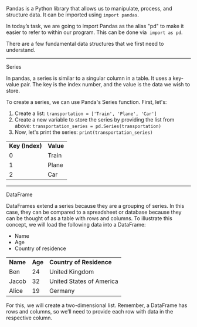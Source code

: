 Pandas is a Python library that allows us to manipulate, process, and structure data. It can be imported using `import pandas`. 

In today’s task, we are going to import Pandas as the alias "pd" to make it easier to refer to within our program. This can be done via  `import as pd`.


There are a few fundamental data structures that we first need to understand.

---

Series

In pandas, a series is similar to a singular column in a table. It uses a key-value pair. The key is the index number, and the value is the data we wish to store. 

To create a series, we can use Panda's Series function. First, let's:

1. Create a list: `transportation = ['Train', 'Plane', 'Car']`
2. Create a new variable to store the series by providing the list from above: `transportation_series = pd.Series(transportation)`
3. Now, let's print the series: `print(transportation_series)`

|   |   |
|---|---|
|**Key (Index)**|**Value**|
|0|Train|
|1|Plane|
|2|Car|


---

DataFrame

DataFrames extend a series because they are a grouping of series. In this case, they can be compared to a spreadsheet or database because they can be thought of as a table with rows and columns. To illustrate this concept, we will load the following data into a DataFrame:

- Name
- Age
- Country of residence

|   |   |   |
|---|---|---|
|**Name**|**Age**|**Country of Residence**|
|Ben|24|United Kingdom|
|Jacob|32|United States of America|
|Alice|19|Germany|

For this, we will create a two-dimensional list. Remember, a DataFrame has rows and columns, so we’ll need to provide each row with data in the respective column.
